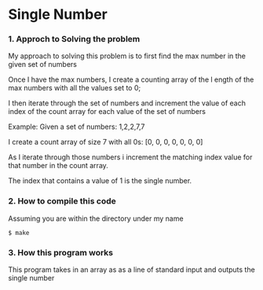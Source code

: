 # Single Number

### 1. Approch to Solving the problem

My approach to solving this problem is to first find the max number 
in the given set of numbers

Once I have the max numbers, I create a counting array of the l
ength of the max numbers with all the values set to 0;

I then iterate through the set of numbers and increment the value of
each index of the count array for each value of the set of numbers

Example:
Given a set of numbers: 1,2,2,7,7

I create a count array of size 7 with all 0s: [0, 0, 0, 0, 0, 0, 0]

As I iterate through those numbers i increment the matching index value
for that number in the count array.

The index that contains a value of 1 is the single number.

### 2. How to compile this code

Assuming you are within the directory under my name

```
$ make
```

### 3. How this program works

This program takes in an array as as a line of standard input and outputs the single number

